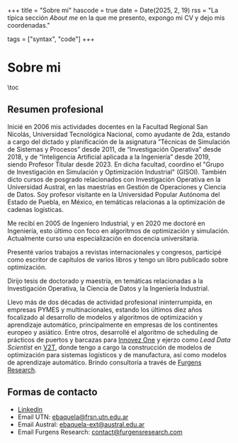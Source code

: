 +++
title = "Sobre mi"
hascode = true
date = Date(2025, 2, 19)
rss = "La típica sección _About me_ en la que me presento, expongo mi CV y dejo mis coordenadas."

tags = ["syntax", "code"]
+++


# Sobre mi

\toc

## Resumen profesional

Inicié en 2006 mis actividades docentes en la Facultad Regional San Nicolás, Universidad Tecnológica Nacional, como ayudante de 2da, estando a cargo del dictado y planificación de la asignatura ”Técnicas de Simulación de Sistemas y Procesos” desde 2011, de “Investigación Operativa” desde 2018, y de “Inteligencia Artificial aplicada a la Ingeniería” desde 2019, siendo Profesor Titular desde 2023. En dicha facultad, coordino el "Grupo de Investigación en Simulación y Optimización Industrial" (GISOI). También dicto cursos de posgrado relacionados con Investigación Operativa en la Universidad Austral, en las maestrías en Gestión de Operaciones y Ciencia de Datos. Soy profesor visitante en la Universidad Popular Autónoma del Estado de Puebla, en México, en temáticas relacionas a la optimización de cadenas logísticas.

Me recibí en 2005 de Ingeniero Industrial, y en 2020 me doctoré en Ingeniería, esto último con foco en algoritmos de optimización y simulación. Actualmente curso una especialización en docencia universitaria.

Presenté varios trabajos a revistas internacionales y congresos, participé como escritor de capítulos de varios libros y tengo un libro publicado sobre optimización.

Dirijo tesis de doctorado y maestría, en temáticas relacionadas a la Investigación Operativa, la Ciencia de Datos y la Ingeniería Industrial.

Llevo más de dos décadas de actividad profesional ininterrumpida, en empresas PYMES y multinacionales, estando los últimos diez años focalizado al desarrollo de modelos y algoritmos de optimización y aprendizaje automático, principalmente en empresas de los continentes europeo y asiático. Entre otros, desarrollé el algoritmo de scheduling de prácticos de puertos y barcazas para [Innovez One](https://www.innovez-one.com/) y ejerzo como _Lead Data Scientist_ en [V2T](https://www.v2t.io/), donde tengo a cargo la construcción de modelos de optimización para sistemas logísticos y de manufactura, así como modelos de aprendizaje automático. Brindo consultoría a través de [Furgens Research](https://furgensresearch.com/).

## Formas de contacto

* [Linkedin](https://ar.linkedin.com/in/egbaquela)
* Email UTN: [ebaquela@frsn.utn.edu.ar](mailto:ebaquela@frsn.utn.edu.ar)
* Email Austral: [ebaquela-ext@austral.edu.ar](mailto:ebaquela-ext@austral.edu.ar)
* Email Furgens Research: [contact@furgensresearch.com](mailto:contact@furgensresearch.com)
